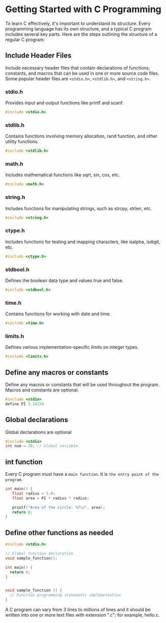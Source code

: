 # Getting Started with C Programming

To learn C effectively, it's important to understand its structure. Every programming language has its own structure, and a typical C program includes several key parts. Here are the steps outlining the structure of a regular C program:

## Include Header Files

Include necessary header files that contain declarations of functions, constants, and macros that can be used in one or more source code files.
Some popular header files are `<stdio.h>`, `<stdlib.h>`, and `<string.h>`.

### stdio.h

Provides input and output functions like printf and scanf.

```c
#include <stdio.h>
```

### stdlib.h

Contains functions involving memory allocation, rand function, and other utility functions.

```c
#include <stdlib.h>
```

### math.h

Includes mathematical functions like sqrt, sin, cos, etc.

```c
#include <math.h>
```

### string.h

Includes functions for manipulating strings, such as strcpy, strlen, etc.

```c
#include <string.h>
```

### ctype.h

Includes functions for testing and mapping characters, like isalpha, isdigit, etc.

```c
#include <ctype.h>
```

### stdbool.h

Defines the boolean data type and values true and false.

```c
#include <stdbool.h>
```

### time.h

Contains functions for working with date and time.

```c
#include <time.h>
```

### limits.h

Defines various implementation-specific limits on integer types.

```c
#include <limits.h>
```

## Define any macros or constants

Define any macros or constants that will be used throughout the program. Macros and constants are optional.

```c
#include <stdio>
define PI 3.14159
```

## Global declarations

Global declarations are optional

```c
#include <stdio>
int num = 20; // Global variable

```

## int function

Every C program must have a `main function`. It is `the entry point of the program`.

```c
int main() {
   float radius = 5.0;
   float area = PI * radius * radius;

   printf("Area of the circle: %f\n", area);
   return 0;
}

```

## Define other functions as needed

```c
#include <stdio.h>

// Global function declaration
void sample_function();

int main() {
  return 0;
}


void sample_function () {
  // Function programming statements implementation
}
```

A C program can vary from 3 lines to millions of lines and it should be written into one or more text files with extension ".c";
for example, hello.c.
